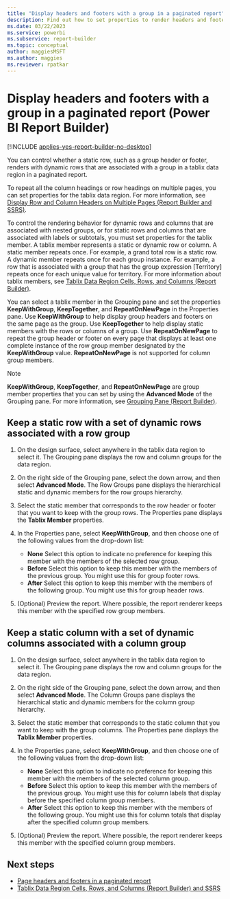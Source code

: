 ```yaml
---
title: "Display headers and footers with a group in a paginated report"
description: Find out how to set properties to render headers and footers with dynamic rows that are associated with a group in a tablix data region in a paginated report.
ms.date: 03/22/2023
ms.service: powerbi
ms.subservice: report-builder
ms.topic: conceptual
author: maggiesMSFT
ms.author: maggies
ms.reviewer: rpatkar
---
```

# Display headers and footers with a group in a paginated report (Power BI Report Builder)

[!INCLUDE [applies-yes-report-builder-no-desktop](../../includes/applies-yes-report-builder-no-desktop.md)]

 You can control whether a static row, such as a group header or footer, renders with dynamic rows that are associated with a group in a tablix data region in a paginated report.  
  
 To repeat all the column headings or row headings on multiple pages, you can set properties for the tablix data region. For more information, see [Display Row and Column Headers on Multiple Pages (Report Builder and SSRS)](/sql/reporting-services/report-design/display-row-and-column-headers-on-multiple-pages-report-builder-and-ssrs).  
  
 To control the rendering behavior for dynamic rows and columns that are associated with nested groups, or for static rows and columns that are associated with labels or subtotals, you must set properties for the tablix member. A tablix member represents a static or dynamic row or column. A static member repeats once. For example, a grand total row is a static row. A dynamic member repeats once for each group instance. For example, a row that is associated with a group that has the group expression [Territory] repeats once for each unique value for territory. For more information about tablix members, see [Tablix Data Region Cells, Rows, and Columns &#40;Report Builder&#41;](/sql/reporting-services/report-design/tablix-data-region-cells-rows-and-columns-report-builder-and-ssrs).
  
 You can select a tablix member in the Grouping pane and set the properties **KeepWithGroup**, **KeepTogether**, and **RepeatOnNewPage** in the Properties pane. Use **KeepWithGroup** to help display group headers and footers on the same page as the group. Use **KeepTogether** to help display static members with the rows or columns of a group. Use **RepeatOnNewPage** to repeat the group header or footer on every page that displays at least one complete instance of the row group member designated by the **KeepWithGroup** value. **RepeatOnNewPage** is not supported for column group members.  
  
> [!NOTE]  
> **KeepWithGroup**, **KeepTogether**, and **RepeatOnNewPage** are group member properties that you can set by using the **Advanced Mode** of the Grouping pane. For more information, see [Grouping Pane &#40;Report Builder&#41;](/sql/reporting-services/report-design/grouping-pane-report-builder).


## Keep a static row with a set of dynamic rows associated with a row group  
  
1. On the design surface, select anywhere in the tablix data region to select it. The Grouping pane displays the row and column groups for the data region.  
  
1. On the right side of the Grouping pane, select the down arrow, and then select **Advanced Mode**. The Row Groups pane displays the hierarchical static and dynamic members for the row groups hierarchy.  
  
1. Select the static member that corresponds to the row header or footer that you want to keep with the group rows. The Properties pane displays the **Tablix Member** properties.  
  
1. In the Properties pane, select **KeepWithGroup**, and then choose one of the following values from the drop-down list:  
  
    - **None** Select this option to indicate no preference for keeping this member with the members of the selected row group.  
    - **Before** Select this option to keep this member with the members of the previous group. You might use this for group footer rows.  
    - **After** Select this option to keep this member with the members of the following group. You might use this for group header rows.  
  
1. (Optional) Preview the report. Where possible, the report renderer keeps this member with the specified row group members.  
  
## Keep a static column with a set of dynamic columns associated with a column group  
  
1. On the design surface, select anywhere in the tablix data region to select it. The Grouping pane displays the row and column groups for the data region.  
  
1. On the right side of the Grouping pane, select the down arrow, and then select **Advanced Mode**. The Column Groups pane displays the hierarchical static and dynamic members for the column group hierarchy.  
  
1. Select the static member that corresponds to the static column that you want to keep with the group columns. The Properties pane displays the **Tablix Member** properties.  
  
1. In the Properties pane, select **KeepWithGroup**, and then choose one of the following values from the drop-down list:  
  
    - **None** Select this option to indicate no preference for keeping this member with the members of the selected column group.  
    - **Before** Select this option to keep this member with the members of the previous group. You might use this for column labels that display before the specified column group members.
    - **After** Select this option to keep this member with the members of the following group. You might use this for column totals that display after the specified column group members.  
  
1. (Optional) Preview the report. Where possible, the report renderer keeps this member with the specified column group members.  
  
## Next steps

- [Page headers and footers in a paginated report](page-headers-footers-report-builder-service.md)  
- [Tablix Data Region Cells, Rows, and Columns (Report Builder) and SSRS](../../paginated-reports/report-builder-tables-matrices-lists.md)
 
  
  
